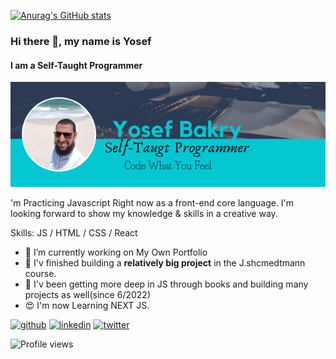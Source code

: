 

[![Anurag's GitHub stats](https://github-readme-stats.vercel.app/api?username=Youssuf-bakry)](https://github.com/anuraghazra/github-readme-stats&show_icons=true)
<!--
**Youssuf-bakry/Youssuf-bakry** is a ✨ _special_ ✨ repository because its `README.md` (this file) appears on your GitHub profile.

Here are some ideas to get you started:

- 🔭 I’m currently working on ...
- 🌱 I’m currently learning ...
- 👯 I’m looking to collaborate on ...
- 🤔 I’m looking for help with ...
- 💬 Ask me about ...
- 📫 How to reach me: ...
- 😄 Pronouns: ...
- ⚡ Fun fact: ...
-->
### Hi there 👋, my name is Yosef
#### I am a Self-Taught Programmer
![I am a Self-Taught Programmer](https://github.com/Youssuf-bakry/Youssuf-bakry/blob/main/Yosef%20Bakry.png)

'm Practicing Javascript Right now as a front-end core language.
I'm looking forward to show my knowledge & skills in a creative way.

Skills: JS / HTML / CSS / React

- 🔭 I’m currently working on My Own Portfolio 
- 🌱 I'v finished building a __relatively big project__ in the J.shcmedtmann course. 
- 🌱 I'v been getting more deep in JS through books and building many projects as well(since 6/2022)
- 😍 I'm now Learning NEXT JS.


[<img src='https://cdn.jsdelivr.net/npm/simple-icons@3.0.1/icons/github.svg' alt='github' height='40'>](https://github.com/Youssuf-bakry)  [<img src='https://cdn.jsdelivr.net/npm/simple-icons@3.0.1/icons/linkedin.svg' alt='linkedin' height='40'>](https://www.linkedin.com/in/youssuf-bakry-b4103663//)  [<img src='https://cdn.jsdelivr.net/npm/simple-icons@3.0.1/icons/twitter.svg' alt='twitter' height='40'>](https://twitter.com/@BakryYoussuf)  

![Profile views](https://gpvc.arturio.dev/Youssuf-bakry)  


